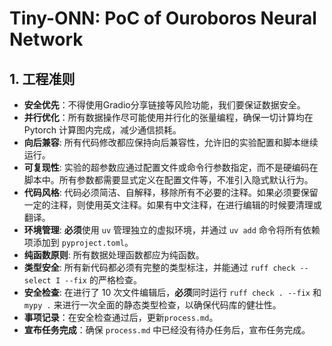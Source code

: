 # Tiny-ONN: PoC of Ouroboros Neural Network

## 1. 工程准则

- **安全优先**：不得使用Gradio分享链接等风险功能，我们要保证数据安全。
- **并行优化**：所有数据操作尽可能使用并行化的张量编程，确保一切计算均在 Pytorch 计算图内完成，减少通信损耗。
- **向后兼容**: 所有代码修改都应保持向后兼容性，允许旧的实验配置和脚本继续运行。
- **可复现性**: 实验的超参数应通过配置文件或命令行参数指定，而不是硬编码在脚本中。所有参数都需要显式定义在配置文件等，不准引入隐式默认行为。
- **代码风格**: 代码必须简洁、自解释，移除所有不必要的注释。如果必须要保留一定的注释，则使用英文注释。如果有中文注释，在进行编辑的时候要清理或翻译。
- **环境管理**: **必须**使用 `uv` 管理独立的虚拟环境，并通过 `uv add` 命令将所有依赖项添加到 `pyproject.toml`。
- **纯函数原则**: 所有数据处理函数都应为纯函数。
- **类型安全**: 所有新代码都必须有完整的类型标注，并能通过 `ruff check --select I --fix` 的严格检查。
- **安全检查**: 在进行了 10 次文件编辑后，**必须**同时运行 `ruff check . --fix` 和 `mypy .` 来进行一次全面的静态类型检查，以确保代码库的健壮性。
- **事项记录**：在安全检查通过后，更新`process.md`。
- **宣布任务完成**：确保 `process.md` 中已经没有待办任务后，宣布任务完成。
